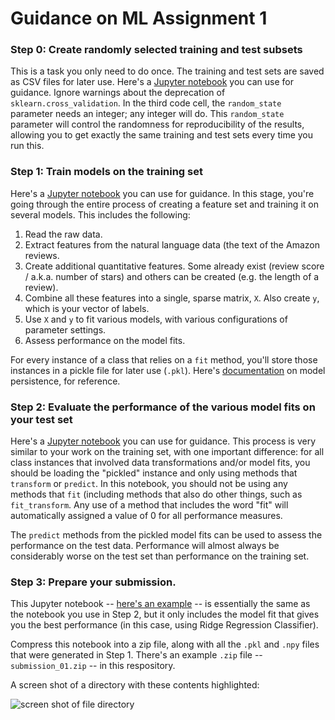 # Guidance on ML Assignment 1

### Step 0: Create randomly selected training and test subsets

This is a task you only need to do once. The training and test sets are saved as CSV files for later use. Here's a [Jupyter notebook](https://github.com/visualizedata/ml/blob/master/week06/_00_split.ipynb) you can use for guidance. Ignore warnings about the deprecation of `sklearn.cross_validation`. In the third code cell, the `random_state` parameter needs an integer; any integer will do. This `random_state` parameter will control the randomness for reproducibility of the results, allowing you to get exactly the same training and test sets every time you run this. 

### Step 1: Train models on the training set

Here's a [Jupyter notebook](https://github.com/visualizedata/ml/blob/master/week06/_01_train.ipynb) you can use for guidance. In this stage, you're going through the entire process of creating a feature set and training it on several models. This includes the following:

1. Read the raw data.
2. Extract features from the natural language data (the text of the Amazon reviews.
3. Create additional quantitative features. Some already exist (review score / a.k.a. number of stars) and others can be created (e.g. the length of a review).
4. Combine all these features into a single, sparse matrix, `X`. Also create `y`, which is your vector of labels.
5. Use `X` and `y` to fit various models, with various configurations of parameter settings. 
6. Assess performance on the model fits. 

For every instance of a class that relies on a `fit` method, you'll store those instances in a pickle file for later use (`.pkl`). Here's [documentation](http://scikit-learn.org/stable/modules/model_persistence.html) on model persistence, for reference. 

### Step 2: Evaluate the performance of the various model fits on your test set

Here's a [Jupyter notebook](https://github.com/visualizedata/ml/blob/master/week06/_02_test.ipynb) you can use for guidance. This process is very similar to your work on the training set, with one important difference: for all class instances that involved data transformations and/or model fits, you should be loading the "pickled" instance and only using methods that `transform` or `predict`. In this notebook, you should not be using any methods that `fit` (including methods that also do other things, such as `fit_transform`. Any use of a method that includes the word "fit" will automatically assigned a value of 0 for all performance measures.

The `predict` methods from the pickled model fits can be used to assess the performance on the test data. Performance will almost always be considerably worse on the test set than performance on the training set. 

### Step 3: Prepare your submission. 

This Jupyter notebook -- [here's an example](https://github.com/visualizedata/ml/blob/master/week06/_03_submission.ipynb) -- is essentially the same as the notebook you use in Step 2, but it only includes the model fit that gives you the best performance (in this case, using Ridge Regression Classifier). 

Compress this notebook into a zip file, along with all the `.pkl` and `.npy` files that were generated in Step 1. There's an example `.zip` file -- `submission_01.zip` -- in this respository. 

A screen shot of a directory with these contents highlighted:

![screen shot of file directory](https://github.com/visualizedata/ml/raw/master/week06/Screen%20Shot%202017-03-01%20at%2010.01.51%20PM.png)
